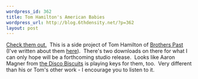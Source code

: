 ```yaml
--- 
wordpress_id: 362
title: Tom Hamilton's American Babies
wordpress_url: http://blog.6thdensity.net/?p=362
layout: post
---
```

<a href="http://profile.myspace.com/index.cfm?fuseaction=user.viewprofile&friendID=48460603">Check them out.</a>  This is a side project of Tom Hamilton of <a href="http://www.brotherspast.com">Brothers Past</a> (I've written about them <a href="http://blog.6thdensity.net/?cat=7">here</a>).  There's two downloads on there for what I can only hope will be a forthcoming studio release.  Looks like Aaron Magner from <a href="http://discobiscuits.com">the Disco Biscuits</a> is playing keys for them, too.  Very different than his or Tom's other work - I encourage you to listen to it.
